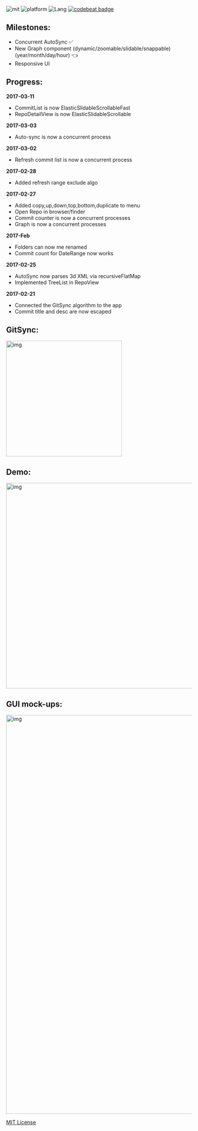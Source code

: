 ![mit](https://img.shields.io/badge/License-MIT-brightgreen.svg) ![platform](https://img.shields.io/badge/Platform-macOS-blue.svg) ![Lang](https://img.shields.io/badge/Language-Swift-orange.svg) [![codebeat badge](https://codebeat.co/badges/5c7a5051-2fa6-45c1-9c2c-0db5fe70837b)](https://codebeat.co/projects/github-com-eonist-gitsyncosx)

## Milestones:
- Concurrent AutoSync ✅
- New Graph component (dynamic/zoomable/slidable/snappable) (year/month/day/hour) 👈
- Responsive UI 

## Progress:

**2017-03-11**  
- CommitList is now ElasticSlidableScrollableFast
- RepoDetailView is now ElasticSlidableScrollable

**2017-03-03**    
- Auto-sync is now a concurrent process

**2017-03-02**  
- Refresh commit list is now a concurrent process

**2017-02-28**
- Added refresh range exclude algo

**2017-02-27**  
- Added copy,up,down,top,bottom,duplicate to menu
- Open Repo in browser/finder
- Commit counter is now a concurrent processes
- Graph is now a concurrent processes

**2017-Feb**  
- Folders can now me renamed
- Commit count for DateRange now works

**2017-02-25**
- AutoSync now parses 3d XML via recursiveFlatMap 
- Implemented TreeList in RepoView 

**2017-02-21**  
- Connected the GitSync algorithm to the app  
- Commit title and desc are now escaped  

## GitSync:  
<img width="314" alt="img" src="https://dl.dropboxusercontent.com/u/2559476/gitsync_logo_2016_blue.png">

## Demo:
<img width="558" alt="img" src="https://dl.dropboxusercontent.com/u/2559476/gitsync_take_3.mov.gif">

## GUI mock-ups:   

<img width="1083" alt="img" src="https://dl.dropboxusercontent.com/u/2559476/gitsync_gui_design_low.png">

[MIT License](http://opensource.org/licenses/MIT)
